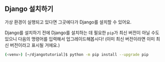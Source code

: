 ## Django 설치하기

가상 환경이 실행되고 있다면 그곳에다가 Django를 설치할 수 있어요.

Django를 설치하기 전에 Django를 설치하는 데 필요한 `pip`가 최신 버전이 아닐 수도 있으니 다음의 명령어를 입력해서 업그레이드해봅시다! (이미 최신 버전이라면 이미 최신 버전이라고 표시될 거에요.)

```bash
(<venv>) [~/djangotutorial]$ python -m pip install --upgrade pip
```